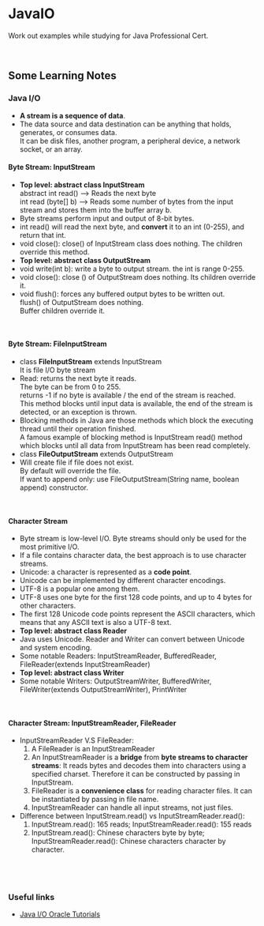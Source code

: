 # JavaIO
Work out examples while studying for Java Professional Cert. 


&nbsp;

## Some Learning Notes ##

### Java I/O ###
* **A stream is a sequence of data**.
* The data source and data destination can be anything that holds, generates, or consumes data.  
It can be disk files, another program, a peripheral device, a network socket, or an array.
&nbsp;

#### Byte Stream: InputStream ####
* **Top level: abstract class InputStream**  
abstract int read() --> Reads the next byte  
int	read (byte[] b) --> Reads some number of bytes from the input stream and stores them into the buffer array b.  
* Byte streams perform input and output of 8-bit bytes. 
* int read() will read the next byte, and **convert** it to an int (0-255), and return that int. 
* void close(): close() of InputStream class does nothing. The children override this method.
* **Top level: abstract class OutputStream**  
* void write(int b): write a byte to output stream. the int is range 0-255. 
* void close(): close () of OutputStream does nothing. Its children override it.
* void flush(): forces any buffered output bytes to be written out.   
flush() of OutputStream does nothing.  
Buffer children override it. 

&nbsp;
#### Byte Stream: FileInputStream ####
* class **FileInputStream** extends InputStream  
It is file I/O byte stream
* Read: returns the next byte it reads.   
The byte can be from 0 to 255.   
returns -1 if no byte is available / the end of the stream is reached.   
This method blocks until input data is available, the end of the stream is detected, or an exception is thrown.   
* Blocking methods in Java are those methods which block the executing thread until their operation finished.  
A famous example of blocking method is InputStream read() method which blocks until all data from InputStream has been read
completely. 
* class **FileOutputStream** extends OutputStream
* Will create file if file does not exist.  
By default will override the file.   
If want to append only: use FileOutputStream(String name, boolean append) constructor. 

&nbsp;
#### Character Stream ####
* Byte stream is low-level I/O. Byte streams should only be used for the most primitive I/O.
* If a file contains character data, the best approach is to use character streams. 
* Unicode: a character is represented as a **code point**. 
* Unicode can be implemented by different character encodings. 
* UTF-8 is a popular one among them. 
* UTF-8 uses one byte for the first 128 code points, and up to 4 bytes for other characters. 
* The first 128 Unicode code points represent the ASCII characters, which means that any ASCII text is also a UTF-8 text.
* **Top level: abstract class Reader**  
* Java uses Unicode. Reader and Writer can convert between Unicode and system encoding. 
* Some notable Readers: InputStreamReader, BufferedReader, FileReader(extends InputStreamReader)
* **Top level: abstract class Writer**
* Some notable Writers: OutputStreamWriter, BufferedWriter, FileWriter(extends OutputStreamWriter), PrintWriter

&nbsp;
#### Character Stream: InputStreamReader, FileReader ####
* InputStreamReader V.S FileReader:
  1. A FileReader is an InputStreamReader
  2. An InputStreamReader is a **bridge** from **byte streams to character streams**: It reads bytes and decodes them into characters using a specified charset.
  Therefore it can be constructed by passing in InputStream. 
  3. FileReader is a **convenience class** for reading character files. It can be instantiated by passing in file name. 
  3. InputStreamReader can handle all input streams, not just files.  
* Difference between InputStream.read() vs InputStreamReader.read():
  1. InputStream.read(): 165 reads; InputStreamReader.read(): 155 reads
  2. InputStream.read(): Chinese characters byte by byte;  InputStreamReader.read(): Chinese characters character by character. 
&nbsp;

&nbsp;
----
### Useful links ###
* [Java I/O Oracle Tutorials](https://docs.oracle.com/javase/tutorial/essential/io/index.html)


